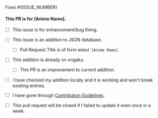 
Fixes #{ISSUE_NUMBER}

#### This PR is for [Anime Name].

- [ ] This issue is for enhancement/bug fixing.
- [ ] This issue is an addition to JSON database.
	- [ ] Pull Request Title is of form `Added [Anime Name]`.
- [ ] This addition is already on ongaku.
	- [ ] This PR is an improvement to current addition.
- [ ] I have checked my addition locally and it is working and won't break existing entries.
- [ ] I have gone through [Contribution Guidelines](https://github.com/anshumanv/ongaku-react/blob/master/CONTRIBUTING.md).
- [ ] This pull request will be closed if I failed to update it even once in a week.

